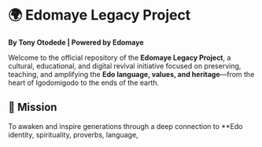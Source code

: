 # 🌍 Edomaye Legacy Project

**By Tony Otodede | Powered by Edomaye**

Welcome to the official repository of the **Edomaye Legacy Project**, a cultural, educational, and digital revival initiative focused on preserving, teaching, and amplifying the **Edo language, values, and heritage**—from the heart of Igodomigodo to the ends of the earth.

## 🚀 Mission
To awaken and inspire generations through a deep connection to **Edo identity, spirituality, proverbs, language,

